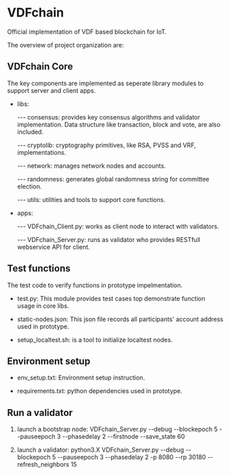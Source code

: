 # VDFchain
Official implementation of VDF based blockchain for IoT.

The overview of project organization are:

## VDFchain Core 
The key components are implemented as seperate library modules to support server and client apps.

* libs:

	--- consensus: provides key consensus algorithms and validator implementation. Data structure like transaction, block and vote, are also included.

	--- cryptolib: cryptography primitives, like RSA, PVSS and VRF, implementations.

	--- network: manages network nodes and accounts.
	
	--- randomness: generates global randomness string for committee election.

	--- utils: utilities and tools to support core functions.
	
* apps:

	--- VDFchain_Client.py: works as client node to interact with validators.
	
	--- VDFchain_Server.py: runs as validator who provides RESTfull webservice API for client.
	
## Test functions
The test code to verify functions in prototype impelmentation. 
* test.py: This module provides test cases top demonstrate function usage in core libs.

* static-nodes.json: This json file records all participants' account address used in prototype.

* setup_localtest.sh: is a tool to initialize localtest nodes.


## Environment setup
* env_setup.txt: Environment setup instruction.

* requirements.txt: python dependencies used in prototype.

## Run a validator
1) launch a bootstrap node: VDFchain_Server.py --debug --blockepoch 5 --pauseepoch 3 --phasedelay 2 --firstnode --save_state 60

2) launch a validator: python3.X VDFchain_Server.py --debug --blockepoch 5 --pauseepoch 3 --phasedelay 2 -p 8080 --rp 30180 --refresh_neighbors 15




